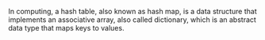 In computing, a hash table, also known as hash map, is a data structure that implements an associative array, also called dictionary, which is an abstract data type that maps keys to values.
